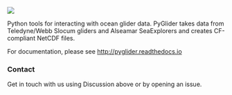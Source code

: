 ![](docs/_static/PyGliderHorizontal.svg)

Python tools for interacting with ocean glider data.   PyGlider takes data from
Teledyne/Webb Slocum gliders and Alseamar SeaExplorers and creates CF-compliant
NetCDF files.

For documentation, please see <http://pyglider.readthedocs.io>

### Contact

Get in touch with us using Discussion above or by opening an issue.